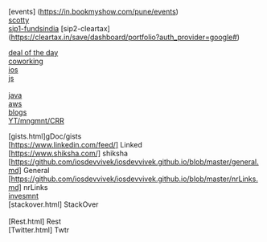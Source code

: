 [events] (https://in.bookmyshow.com/pune/events) <br>
[scotty](https://www.olx.in/pune_g4059014/q-scooty) <br>
[sip1-fundsindia](https://www.fundsindia.com/content/jsp/investor/InvestorPositionInfoAction.do?method=viewAll)
[sip2-cleartax] (https://cleartax.in/save/dashboard/portfolio?auth_provider=google#)

[deal of the day](https://www.flipkart.com/dotd-store?=Web&wid=4.dealCard.OMU&otracker=hp_omu_Deals%2Bof%2Bthe%2BDay_0&otracker1=hp_omu_PINNED_neo%2Fmerchandising_Deals%2Bof%2Bthe%2BDay_NA_wc_view-all_0) <br>
[coworking](https://www.google.com/search?safe=active&q=coworking+space&npsic=0&rflfq=1&rldoc=1&rlha=0&rllag=18517817,73932729,390&tbm=lcl&sa=X&ved=2ahUKEwjo292mz6vgAhUSWCsKHcjECRkQjGp6BAgCED4#rlfi=hd:;si:;mv:!1m2!1d18.5722394!2d73.9483134!2m2!1d18.5044534!2d73.88208399999999;tbs:lrf:!2m1!1e2!2m1!1e3!2m1!1e16!3sIAE,lf:1,lf_ui:2) <br>
[ios](https://github.com/iosdevvivek/iosdevvivek.github.io/blob/master/iosmain.md) <br>
[js](https://github.com/iosdevvivek/iosdevvivek.github.io/blob/master/JS.md) <br>
[]( ) <br>
[java](https://github.com/iosdevvivek/iosdevvivek.github.io/blob/master/java.md) <br>
[aws](https://github.com/iosdevvivek/iosdevvivek.github.io/blob/master/aws.md ) <br>
[blogs](https://github.com/iosdevvivek/iosdevvivek.github.io/blob/master/blogs.md ) <br>
[YT/mngmnt/CRR](https://github.com/iosdevvivek/iosdevvivek.github.io/blob/master/YT.md ) <br>


[gists.html]gDoc/gists <br>
[https://www.linkedin.com/feed/] Linked <br>
[https://www.shiksha.com/] shiksha <br>
[https://github.com/iosdevvivek/iosdevvivek.github.io/blob/master/general.md] General <br>
[https://github.com/iosdevvivek/iosdevvivek.github.io/blob/master/nrLinks.md] nrLinks <br>
[invesmnt](https://github.com/iosdevvivek/iosdevvivek.github.io/blob/master/investment.md)<br>
[stackover.html] StackOver <br>	      
[Rest.html] Rest <br>
[Twitter.html] Twtr <br>	
